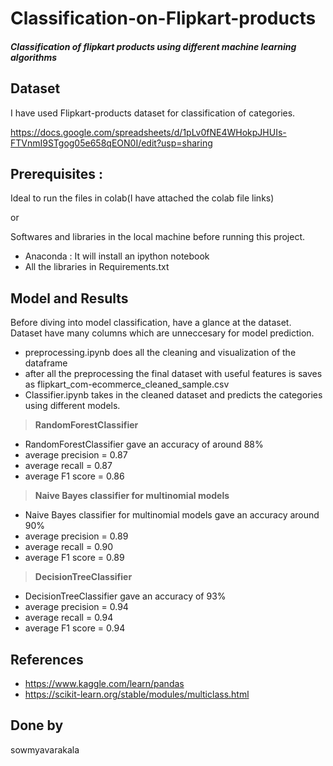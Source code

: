 # Classification-on-Flipkart-products

##### Classification of flipkart products using different machine learning algorithms 

## Dataset
I have used Flipkart-products dataset for classification of categories.

https://docs.google.com/spreadsheets/d/1pLv0fNE4WHokpJHUIs-FTVnmI9STgog05e658qEON0I/edit?usp=sharing

## Prerequisites :
Ideal to run the files in colab(I have attached the colab file links)

or

Softwares and libraries in the local machine before running this project.
* Anaconda : It will install an ipython notebook
* All the libraries in Requirements.txt

## Model and Results
Before diving into model classification, have a glance at the dataset.
Dataset have many columns which are unneccesary for model prediction.
* preprocessing.ipynb does all the cleaning and visualization of the dataframe
* after all the preprocessing the final dataset with useful features is saves as flipkart_com-ecommerce_cleaned_sample.csv
* Classifier.ipynb takes in the cleaned dataset and predicts the categories using different models.

>**RandomForestClassifier**
* RandomForestClassifier gave an accuracy of around 88%
*   average precision = 0.87
*  average recall = 0.87
*   average F1 score = 0.86
>**Naive Bayes classifier for multinomial models**
* Naive Bayes classifier for multinomial models gave an accuracy around 90%
*   average precision = 0.89
*  average recall = 0.90
*   average F1 score = 0.89
>**DecisionTreeClassifier**
* DecisionTreeClassifier gave an accuracy of 93%
*   average precision = 0.94
*  average recall = 0.94
*   average F1 score = 0.94

## References
* https://www.kaggle.com/learn/pandas
* https://scikit-learn.org/stable/modules/multiclass.html

## Done by 
sowmyavarakala




